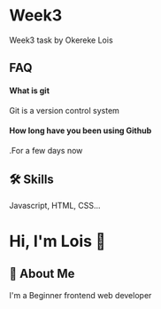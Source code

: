 
# Week3

Week3 task by Okereke Lois


## FAQ

#### What is git

Git is a version control system

#### How long have you been using Github

.For a few days now


## 🛠 Skills
Javascript, HTML, CSS...


# Hi, I'm Lois 👋


## 🚀 About Me
I'm a Beginner frontend web developer

